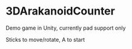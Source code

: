 # 3DArakanoidCounter

Demo game in Unity, currently pad support only

Sticks to move/rotate, A to start